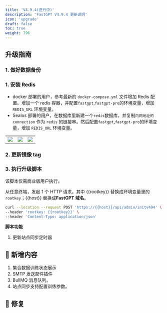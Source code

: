 ```yaml
---
title: 'V4.9.4(进行中)'
description: 'FastGPT V4.9.4 更新说明'
icon: 'upgrade'
draft: false
toc: true
weight: 796
---
```


## 升级指南

### 1. 做好数据备份

### 1. 安装 Redis

* docker 部署的用户，参考最新的 `docker-compose.yml` 文件增加 Redis 配置。增加一个 redis 容器，并配置`fastgpt`,`fastgpt-pro`的环境变量，增加 `REDIS_URL` 环境变量。
* Sealos 部署的用户，在数据库里新建一个`redis`数据库，并复制`内网地址的 connection` 作为 `redis` 的链接串。然后配置`fastgpt`,`fastgpt-pro`的环境变量，增加 `REDIS_URL` 环境变量。

| | | |
| --- | --- |  --- |
| ![](/imgs/sealos-redis1.png) | ![](/imgs/sealos-redis2.png) |  ![](/imgs/sealos-redis3.png) |

### 2. 更新镜像 tag


### 3. 执行升级脚本

该脚本仅需商业版用户执行。

从任意终端，发起 1 个 HTTP 请求。其中 {{rootkey}} 替换成环境变量里的 `rootkey`；{{host}} 替换成**FastGPT 域名**。

```bash
curl --location --request POST 'https://{{host}}/api/admin/initv494' \
--header 'rootkey: {{rootkey}}' \
--header 'Content-Type: application/json'
```

**脚本功能**

1. 更新站点同步定时器

## 🚀 新增内容

1. 集合数据训练状态展示
2. SMTP 发送邮件插件
3. BullMQ 消息队列。
4. 站点同步支持配置训练参数。

## 🐛 修复

